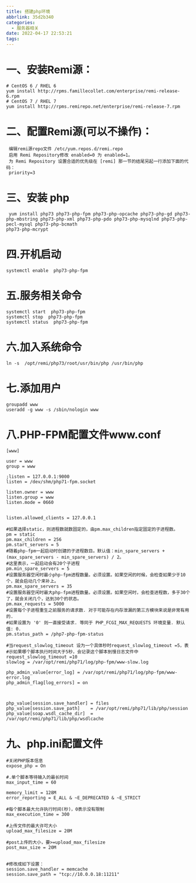 ```yaml
---
title: 搭建php环境
abbrlink: 35d2b340
categories:
  - 服务器相关
date: 2022-04-17 22:53:21
tags:
---
```

# 一、安装Remi源：

    # CentOS 6 / RHEL 6
    yum install http://rpms.famillecollet.com/enterprise/remi-release-6.rpm
    # CentOS 7 / RHEL 7
    yum install http://rpms.remirepo.net/enterprise/remi-release-7.rpm
 
 
# 二、配置Remi源(可以不操作)：
 
     编辑remi源repo文件 /etc/yum.repos.d/remi.repo
     启用 Remi Repository修改 enabled=0 为 enabled=1。
     为 Remi Repository 设置合适的优先级在 [remi] 那一节的结尾另起一行添加下面的代码：
     priority=3    
    
    
# 三、安装 php

     yum install php73 php73-php-fpm php73-php-opcache php73-php-gd php73-php-mbstring php73-php-xml php73-php-pdo php73-php-mysqlnd php73-php-pecl-mysql php73-php-bcmath
    php73-php-mcrypt   
    
    
# 四.开机启动   

    systemctl enable  php73-php-fpm
    
# 五.服务相关命令

    systemctl start  php73-php-fpm
    systemctl stop  php73-php-fpm
    systemctl status  php73-php-fpm
    
    
# 六.加入系统命令

    ln -s  /opt/remi/php73/root/usr/bin/php /usr/bin/php
    
# 七.添加用户
    
    groupadd www
    useradd -g www -s /sbin/nologin www
        
# 八.PHP-FPM配置文件www.conf
```
[www]

user = www
group = www

;listen = 127.0.0.1:9000
listen = /dev/shm/php71-fpm.socket

listen.owner = www
listen.group = www
listen.mode = 0660


listen.allowed_clients = 127.0.0.1

#如果选择static，则进程数就数固定的，由pm.max_children指定固定的子进程数。
pm = static
pm.max_children = 256
pm.start_servers = 5
#随着php-fpm一起启动时创建的子进程数目。默认值：min_spare_servers + (max_spare_servers - min_spare_servers) / 2。
#这里表示，一起启动会有20个子进程
pm.min_spare_servers = 5
#设置服务器空闲时最小php-fpm进程数量。必须设置。如果空闲的时候，会检查如果少于10个，就会启动几个来补上。
pm.max_spare_servers = 35
#设置服务器空闲时最大php-fpm进程数量。必须设置。如果空闲时，会检查进程数，多于30个了，就会关闭几个，达到30个的状态。
pm.max_requests = 5000
#设置每个子进程重生之前服务的请求数. 对于可能存在内存泄漏的第三方模块来说是非常有用的. 
#如果设置为 '0' 则一直接受请求. 等同于 PHP_FCGI_MAX_REQUESTS 环境变量. 默认值: 0.
pm.status_path = /php7-php-fpm-status

#当request_slowlog_timeout 设为一个具体秒时request_slowlog_timeout =5，表
#示如果哪个脚本执行时间大于5秒，会记录这个脚本到慢日志文件中
request_slowlog_timeout =10
slowlog = /var/opt/remi/php71/log/php-fpm/www-slow.log

php_admin_value[error_log] = /var/opt/remi/php71/log/php-fpm/www-error.log
php_admin_flag[log_errors] = on



php_value[session.save_handler] = files
php_value[session.save_path]    = /var/opt/remi/php71/lib/php/session
php_value[soap.wsdl_cache_dir]  = /var/opt/remi/php71/lib/php/wsdlcache

```

# 九、php.ini配置文件
```
#关闭PHP版本信息
expose_php = On

#.单个脚本等待输入的最长时间
max_input_time = 60

memory_limit = 128M
error_reporting = E_ALL & ~E_DEPRECATED & ~E_STRICT

#每个脚本最大允许执行时间(秒)，0表示没有限制
max_execution_time = 300

#上传文件的最大许可大小
upload_max_filesize = 20M

#post上传的大小，要>=upload_max_filesize
post_max_size = 20M


#修改成如下设置：
session.save_handler = memcache
session.save_path = "tcp://10.0.0.18:11211"
```
    